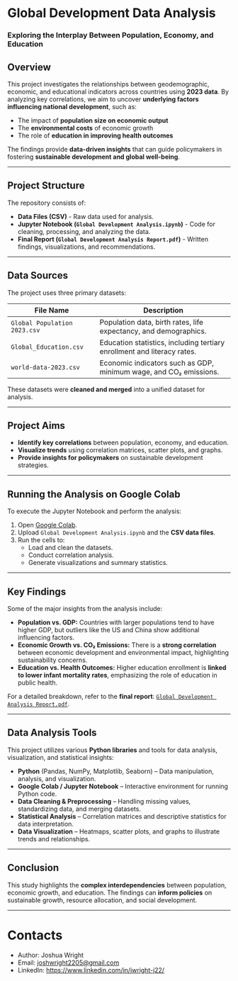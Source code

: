 # **Global Development Data Analysis**
### **Exploring the Interplay Between Population, Economy, and Education**

## **Overview**
This project investigates the relationships between geodemographic, economic, and educational indicators across countries using **2023 data**. By analyzing key correlations, we aim to uncover **underlying factors influencing national development**, such as:
- The impact of **population size on economic output**
- The **environmental costs** of economic growth
- The role of **education in improving health outcomes**

The findings provide **data-driven insights** that can guide policymakers in fostering **sustainable development and global well-being**.

---

## **Project Structure**
The repository consists of:
- **Data Files (CSV)** - Raw data used for analysis.
- **Jupyter Notebook (`Global Development Analysis.ipynb`)** - Code for cleaning, processing, and analyzing the data.
- **Final Report (`Global Development Analysis Report.pdf`)** - Written findings, visualizations, and recommendations.

---

## **Data Sources**
The project uses three primary datasets:

| File Name | Description |
|-----------|------------|
| `Global Population 2023.csv` | Population data, birth rates, life expectancy, and demographics. |
| `Global_Education.csv` | Education statistics, including tertiary enrollment and literacy rates. |
| `world-data-2023.csv` | Economic indicators such as GDP, minimum wage, and CO₂ emissions. |

These datasets were **cleaned and merged** into a unified dataset for analysis.

---

## **Project Aims**
- **Identify key correlations** between population, economy, and education.
- **Visualize trends** using correlation matrices, scatter plots, and graphs.
- **Provide insights for policymakers** on sustainable development strategies.

---

## **Running the Analysis on Google Colab**
To execute the Jupyter Notebook and perform the analysis:

1. Open [Google Colab](https://colab.research.google.com/).
2. Upload `Global Development Analysis.ipynb` and the **CSV data files**.
3. Run the cells to:
   - Load and clean the datasets.
   - Conduct correlation analysis.
   - Generate visualizations and summary statistics.

---

## **Key Findings**
Some of the major insights from the analysis include:
- **Population vs. GDP:** Countries with larger populations tend to have higher GDP, but outliers like the US and China show additional influencing factors.
- **Economic Growth vs. CO₂ Emissions:** There is a **strong correlation** between economic development and environmental impact, highlighting sustainability concerns.
- **Education vs. Health Outcomes:** Higher education enrollment is **linked to lower infant mortality rates**, emphasizing the role of education in public health.

For a detailed breakdown, refer to the **final report**: [`Global Development Analysis Report.pdf`](Global%20Development%20Analysis%20Report.pdf).

---

## **Data Analysis Tools**
This project utilizes various **Python libraries** and tools for data analysis, visualization, and statistical insights:

- **Python** (Pandas, NumPy, Matplotlib, Seaborn) – Data manipulation, analysis, and visualization.
- **Google Colab / Jupyter Notebook** – Interactive environment for running Python code.
- **Data Cleaning & Preprocessing** – Handling missing values, standardizing data, and merging datasets.
- **Statistical Analysis** – Correlation matrices and descriptive statistics for data interpretation.
- **Data Visualization** – Heatmaps, scatter plots, and graphs to illustrate trends and relationships.

---

## **Conclusion**
This study highlights the **complex interdependencies** between population, economic growth, and education. The findings can **inform policies** on sustainable growth, resource allocation, and social development. 

---

# Contacts
- Author: Joshua Wright
- Email: joshwright2205@gmail.com
- LinkedIn: https://www.linkedin.com/in/jwright-j22/
